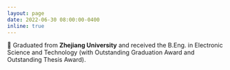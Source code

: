 ```yaml
---
layout: page
date: 2022-06-30 08:00:00-0400
inline: true
---
```


💪 Graduated from **Zhejiang University** and received the B.Eng. in Electronic Science and Technology (with Outstanding Graduation Award and Outstanding Thesis Award).
